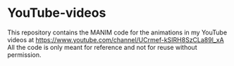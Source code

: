 # YouTube-videos
This repository contains the MANIM code for the animations in my YouTube videos at https://www.youtube.com/channel/UCrmef-kSIRH8SzCLa89l_xA
All the code is only meant for reference and not for reuse without permission.
